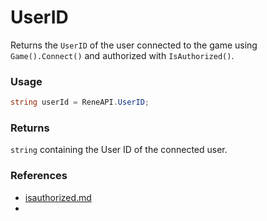 # UserID

Returns the `UserID` of the user connected to the game using `Game().Connect()` and authorized with `IsAuthorized()`.

### Usage

```csharp
string userId = ReneAPI.UserID;
```

### Returns

`string` containing the User ID of the connected user.

### References

* [isauthorized.md](isauthorized.md "mention")
*
